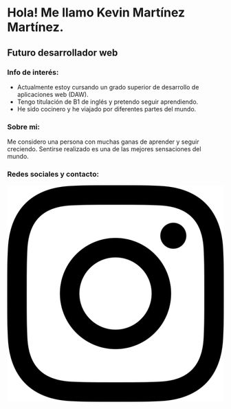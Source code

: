# Hola! Me llamo Kevin Martínez Martínez.
## Futuro desarrollador web

### Info de interés:
* Actualmente estoy cursando un grado superior de desarrollo de aplicaciones web (DAW).
* Tengo titulación de B1 de inglés y pretendo seguir aprendiendo.
* He sido cocinero y he viajado por diferentes partes del mundo.
  
### Sobre mi:
Me considero una persona con muchas ganas de aprender y seguir creciendo. Sentirse realizado es una de las mejores sensaciones del mundo.

### Redes sociales y contacto:
<img href="https://www.instagram.com/k3vmxrtinez/" src="./iconos/instagram.svg">

<!--
**K3vMartinez/K3vMartinez** is a ✨ _special_ ✨ repository because its `README.md` (this file) appears on your GitHub profile.

Here are some ideas to get you started:

- 🔭 I’m currently working on ...
- 🌱 I’m currently learning ...
- 👯 I’m looking to collaborate on ...
- 🤔 I’m looking for help with ...
- 💬 Ask me about ...
- 📫 How to reach me: ...
- 😄 Pronouns: ...
- ⚡ Fun fact: ...
-->